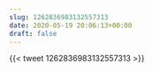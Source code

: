 ```yaml
---
slug: 1262836983132557313
date: 2020-05-19 20:06:13+00:00
draft: false
---
```


{{< tweet 1262836983132557313 >}}
